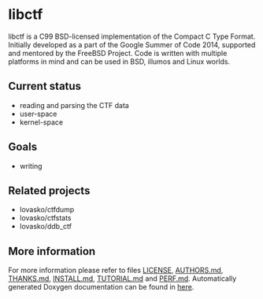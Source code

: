 libctf
======

libctf is a C99 BSD-licensed implementation of the Compact C Type Format.
Initially developed as a part of the Google Summer of Code 2014, supported and
mentored by the FreeBSD Project. Code is written with multiple platforms in
mind and can be used in BSD, illumos and Linux worlds.

Current status
--------------
 * reading and parsing the CTF data
 * user-space
 * kernel-space

Goals
-----
 * writing

Related projects
----------------
 * lovasko/ctfdump
 * lovasko/ctfstats
 * lovasko/ddb_ctf


More information
----------------
For more information please refer to files [LICENSE](LICENSE),
[AUTHORS.md](AUTHORS.md), [THANKS.md](THANKS.md), [INSTALL.md](INSTALL.md), 
[TUTORIAL.md](TUTORIAL.md) and [PERF.md](PERF.md).
Automatically generated Doxygen documentation can be found in
[here](doc/doxygen).

